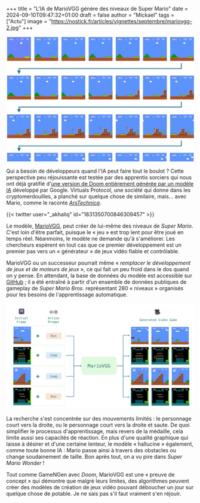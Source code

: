 +++
title = "L'IA de MarioVGG génère des niveaux de Super Mario"
date = 2024-09-10T09:47:32+01:00
draft = false
author = "Mickael"
tags = ["Actu"]
image = "https://nostick.fr/articles/vignettes/septembre/mariovgg-2.jpg"
+++

![MarioVGG](mariovgg-2.jpg "")

Qui a besoin de développeurs quand l'IA peut faire tout le boulot ? Cette perspective peu réjouissante est testée par des apprentis sorciers qui nous ont déjà gratifié d'[une version de Doom entièrement générée par un modèle IA](https://nostick.fr/articles/2024/aout/3108-backlog/#la-vidéo-de-la-semaine--doom-tourne-aussi-dans-une-ia) développé par Google. Virtuals Protocol, une société qui donne dans les cryptomerdouilles, a planché sur quelque chose de similaire, mais… avec Mario, comme le raconte *[ArsTechnica](https://arstechnica.com/ai/2024/09/new-ai-model-learns-how-to-simulate-super-mario-bros-from-video-footage/)*.

{{< twitter user="_akhaliq" id="1831350700846309457" >}}

Le modèle, [MarioVGG](https://huggingface.co/virtuals-protocol/mario-videogamegen), peut créer de lui-même des niveaux de *Super Mario*. C'est loin d'être parfait, puisque le « jeu » est trop lent pour être joué en temps réel. Néanmoins, le modèle ne demande qu'à s'améliorer. Les chercheurs espèrent en tout cas que ce premier développement est un premier pas vers un « générateur » de jeux vidéo fiable et contrôlable.

MarioVGG ou un successeur pourrait même « *remplacer le développement de jeux et de moteurs de jeux* », ce qui fait un peu froid dans le dos quand on y pense. En attendant, la base de données du modèle est accessible sur [GitHub](https://github.com/rafaelcp/smbdataset) ; il a été entraîné à partir d'un ensemble de données publiques de gameplay de *Super Mario Bros.* représentant 280 « niveaux » organisés pour les besoins de l'apprentissage automatique.

![MarioVGG](mariovgg.jpg "")

La recherche s'est concentrée sur des mouvements limités : le personnage court vers la droite, ou le personnage court vers la droite et saute. De quoi simplifier le processus d'apprentissage, mais revers de la médaille, cela limite aussi ses capacités de réaction. En plus d'une qualité graphique qui laisse à désirer et d'une certaine lenteur, le modèle « hallucine » également, comme toute bonne IA : Mario passe ainsi à travers des obstacles ou change soudainement de taille. Bon après tout, on a vu pire dans *Super Mario Wonder* !

Tout comme GameNGen avec *Doom*, MarioVGG est une « preuve de concept » qui démontre que malgré leurs limites, des algorithmes peuvent créer des modèles de création de jeux vidéo pouvant déboucher un jour sur quelque chose de potable. Je ne sais pas s'il faut vraiment s'en réjouir.